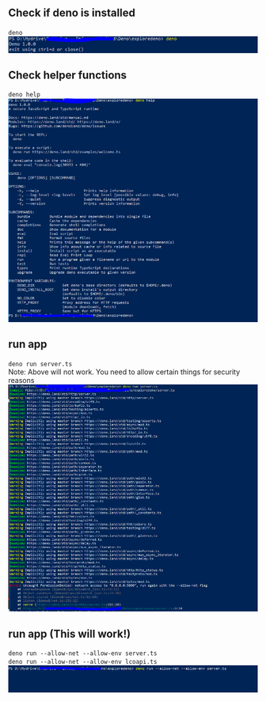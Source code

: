 ## Check if deno is installed
`deno`  
![Output](https://github.com/vikbehal/Explore/blob/master/Deno/Artifacts/DenoREPL.PNG)

## Check helper functions 
`deno help`  
![Output](https://github.com/vikbehal/Explore/blob/master/Deno/Artifacts/Denohelp.PNG)

## run app
`deno run server.ts`  
Note: Above will not work. You need to allow certain things for security reasons
![Output](https://github.com/vikbehal/Explore/blob/master/Deno/Artifacts/RunDeno_Error.PNG)

## run app (This will work!)
`deno run --allow-net --allow-env server.ts`  
`deno run --allow-net --allow-env lcoapi.ts`  
![Output](https://github.com/vikbehal/Explore/blob/master/Deno/Artifacts/RunDeno_WithSecurity.PNG)
